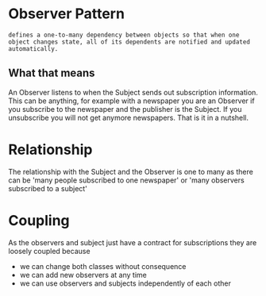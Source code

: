 # Observer Pattern

`defines a one-to-many dependency between objects so that when one object changes state, all of its dependents are notified and updated automatically.`

## What that means

An Observer listens to when the Subject sends out subscription information. This can be anything, for example with a newspaper you are an Observer if you subscribe to the newspaper and the publisher is the Subject. If you unsubscribe you will not get anymore newspapers. That is it in a nutshell.

# Relationship

The relationship with the Subject and the Observer is one to many as there can be 'many people subscribed to one newspaper' or 'many observers subscribed to a subject'

# Coupling

As the observers and subject just have a contract for subscriptions they are loosely coupled because

- we can change both classes without consequence
- we can add new observers at any time
- we can use observers and subjects independently of each other
